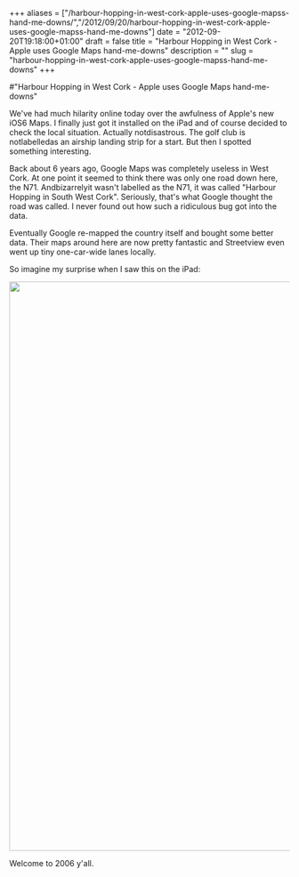 +++
aliases = ["/harbour-hopping-in-west-cork-apple-uses-google-mapss-hand-me-downs/","/2012/09/20/harbour-hopping-in-west-cork-apple-uses-google-mapss-hand-me-downs"]
date = "2012-09-20T19:18:00+01:00"
draft = false
title = "Harbour Hopping in West Cork - Apple uses Google Maps hand-me-downs"
description = ""
slug = "harbour-hopping-in-west-cork-apple-uses-google-mapss-hand-me-downs"
+++

#"Harbour Hopping in West Cork - Apple uses Google Maps hand-me-downs"

We've had much hilarity online today over the awfulness of Apple's new iOS6 Maps. I finally just got it installed on the iPad and of course decided to check the local situation. Actually notdisastrous. The golf club is notlabelledas an airship landing strip for a start. But then I spotted something interesting.

Back about 6 years ago, Google Maps was completely useless in West Cork. At one point it seemed to think there was only one road down here, the N71. Andbizarrelyit wasn't labelled as the N71, it was called "Harbour Hopping in South West Cork". Seriously, that's what Google thought the road was called. I never found out how such a ridiculous bug got into the data.

Eventually Google re-mapped the country itself and bought some better data. Their maps around here are now pretty fantastic and Streetview even went up tiny one-car-wide lanes locally.

So imagine my surprise when I saw this on the iPad:

<a href="https://d2j17b10ywb1i7.cloudfront.net/wp-content/uploads/2012/09/IMG_0431.png"><img class="alignnone size-full wp-image-858" title="IMG_0431" src="https://d2j17b10ywb1i7.cloudfront.net/wp-content/uploads/2012/09/IMG_0431.png" alt="" width="768" height="1024" /></a>

Welcome to 2006 y'all.

&nbsp;
